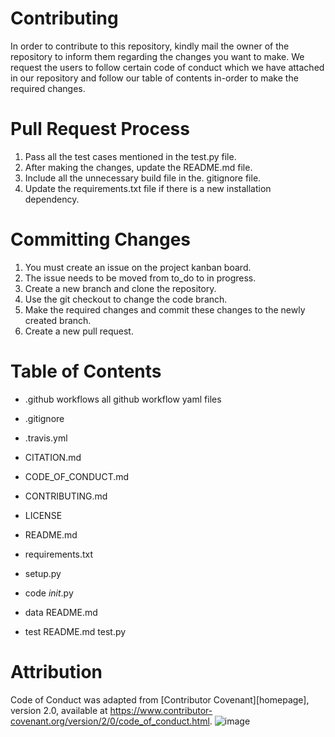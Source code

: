 # Contributing
In order to contribute to this repository, kindly mail the owner of the repository to inform them regarding the changes you want to make. 
We request the users to follow certain code of conduct which we have attached in our repository and follow our table of contents in-order to make the required changes.

# Pull Request Process
1. Pass all the test cases mentioned in the test.py file.
2. After making the changes, update the README.md file.
3. Include all the unnecessary build file in the. gitignore file.
4. Update the requirements.txt file if there is a new installation dependency.

# Committing Changes
1. You must create an issue on the project kanban board.
2. The issue needs to be moved from to_do to in progress.
3. Create a new branch and clone the repository.
4. Use the git checkout to change the code branch.
5. Make the required changes and commit these changes to the newly created branch.
6. Create a new pull request.

# Table of Contents

- .github
    workflows
        all github workflow yaml files

- .gitignore

- .travis.yml

- CITATION.md

- CODE_OF_CONDUCT.md

- CONTRIBUTING.md

- LICENSE

- README.md

- requirements.txt

- setup.py

- code
    _init_.py

- data
    README.md

- test
    README.md
    test.py

# Attribution
Code of Conduct was adapted from [Contributor Covenant][homepage],
version 2.0, available at
https://www.contributor-covenant.org/version/2/0/code_of_conduct.html.
![image](https://user-images.githubusercontent.com/42272328/131936455-5bd8e048-a04c-4841-966b-1ceddd4b038e.png)
